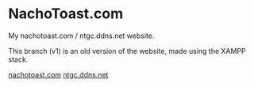 # NachoToast.com
My nachotoast.com / ntgc.ddns.net website.

This branch (v1) is an old version of the website, made using the XAMPP stack.


[nachotoast.com](https://nachotoast.com)
[ntgc.ddns.net](https://ntgc.ddns.net)
